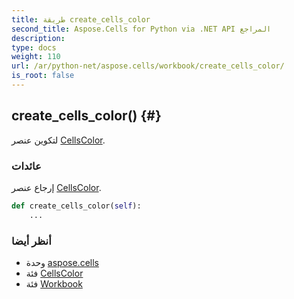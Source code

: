 ```yaml
---
title: طريقة create_cells_color
second_title: Aspose.Cells for Python via .NET API المراجع
description:
type: docs
weight: 110
url: /ar/python-net/aspose.cells/workbook/create_cells_color/
is_root: false
---
```

##  create_cells_color() {#}
لتكوين عنصر [CellsColor](/cells/ar/python-net/aspose.cells/cellscolor).


###  عائدات

إرجاع عنصر [CellsColor](/cells/ar/python-net/aspose.cells/cellscolor).


```python
def create_cells_color(self):
    ...
```





###  أنظر أيضا
* وحدة [aspose.cells](../../)
* فئة [CellsColor](/cells/ar/python-net/aspose.cells/cellscolor)
* فئة [Workbook](/cells/ar/python-net/aspose.cells/workbook)
